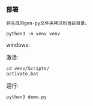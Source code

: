 
### 部署


	将生成的gen-py文件夹拷贝到当前目录。

	python3 -m venv venv


windows:

激活:
	
	cd venv/Scripts/
	activate.bat


运行:

	python3 demo.py